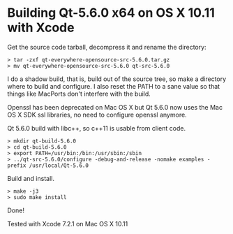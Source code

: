 
Building Qt-5.6.0 x64 on OS X 10.11 with Xcode
==============================================

Get the source code tarball, decompress it and rename the directory:

    > tar -zxf qt-everywhere-opensource-src-5.6.0.tar.gz
    > mv qt-everywhere-opensource-src-5.6.0 qt-src-5.6.0

I do a shadow build, that is, build out of the source tree, so make a
directory where to build and configure. I also reset the PATH
to a sane value so that things like MacPorts don't interfere with the
build.

Openssl has been deprecated on Mac OS X but Qt 5.6.0 now uses the
Mac OS X SDK ssl libraries, no need to configure openssl anymore.

Qt 5.6.0 build with libc++, so c++11 is usable from client code.

    > mkdir qt-build-5.6.0
    > cd qt-build-5.6.0
    > export PATH=/usr/bin:/bin:/usr/sbin:/sbin
    > ../qt-src-5.6.0/configure -debug-and-release -nomake examples -prefix /usr/local/Qt-5.6.0

Build and install.

    > make -j3
    > sudo make install

Done!

Tested with Xcode 7.2.1 on Mac OS X 10.11
